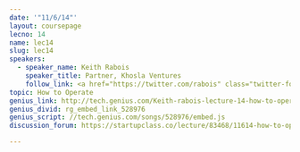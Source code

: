 ```yaml
---
date: '"11/6/14"'
layout: coursepage
lecno: 14
name: lec14
slug: lec14
speakers:
  - speaker_name: Keith Rabois
    speaker_title: Partner, Khosla Ventures
    follow_link: <a href="https://twitter.com/rabois" class="twitter-follow-button" data-show-count="false" data-show-screen-name="true">Follow @rabois</a>
topic: How to Operate
genius_link: http://tech.genius.com/Keith-rabois-lecture-14-how-to-operate-annotated
genius_divid: rg_embed_link_528976
genius_script: //tech.genius.com/songs/528976/embed.js
discussion_forum: https://startupclass.co/lecture/83468/11614-how-to-operatebrbkeith-raboisb-ipartner-khosla-venturesi-----

---
```

